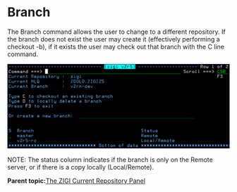 # Branch

The Branch command allows the user to change to a different repository. If the branch does not exist the user may create it \(effectively performing a checkout -b\), if it exists the user may check out that branch with the C line command.

![](media/img(34).png)

NOTE: The status column indicates if the branch is only on the Remote server, or if there is a copy locally \(Local/Remote\).

**Parent topic:**[The ZIGI Current Repository Panel](zOS_ISPF_Git_Interface_Users_Guide_V3R0_the_zigi_current_repository_panel.md)

